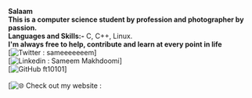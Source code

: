 **Salaam** <br>
**This is a computer science student by profession and photographer by passion.** <br>
**Languages and Skills:-** C, C++, Linux.  <br>
**I'm always free to help, contribute and learn at every point in life** <br>
[![ Twitter : sameeeeeeem ](https://twitter.com/sameeeeeeem)] <br>
[![ Linkedin : Sameem Makhdoomi](https://www.linkedin.com/in/ft10101/)] <br>
[![GitHub ft10101](https://github.com/ft10101)] <br><br>
[![🌐 Check out my website :](https://ft10101.000webhostapp.com)<br>
